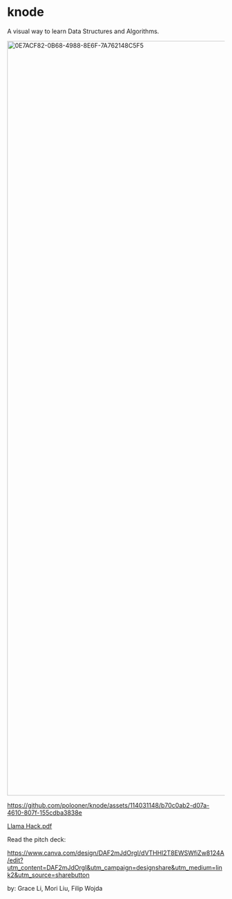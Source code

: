 # knode

A visual way to learn Data Structures and Algorithms.

<img width="1746" alt="0E7ACF82-0B68-4988-8E6F-7A762148C5F5" src="https://github.com/polooner/llama-hack/assets/114031148/aea01f5b-3cf8-4b9c-8233-d3bd4dcfd1fc">

https://github.com/polooner/knode/assets/114031148/b70c0ab2-d07a-4610-807f-155cdba3838e

[Llama Hack.pdf](https://github.com/polooner/llama-hack/files/13628973/Llama.Hack.pdf)

Read the pitch deck:

https://www.canva.com/design/DAF2mJdOrgI/dVTHHl2T8EWSWfiZw8124A/edit?utm_content=DAF2mJdOrgI&utm_campaign=designshare&utm_medium=link2&utm_source=sharebutton

by:
Grace Li,
Mori Liu,
Filip Wojda
